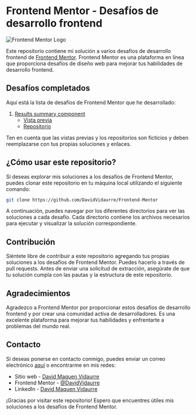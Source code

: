 # Frontend Mentor - Desafíos de desarrollo frontend

![Frontend Mentor Logo](https://www.frontendmentor.io/static/images/logo-desktop.svg)

Este repositorio contiene mi solución a varios desafíos de desarrollo frontend de [Frontend Mentor](https://www.frontendmentor.io/). Frontend Mentor es una plataforma en línea que proporciona desafíos de diseño web para mejorar tus habilidades de desarrollo frontend.

## Desafíos completados

Aquí está la lista de desafíos de Frontend Mentor que he desarrollado:

1. [Results summary component](https://www.frontendmentor.io/challenges/huddle-landing-page-with-a-single-introductory-section-B_2Wvxgi0)
   - [Vista previa](https://clever-otter-0fad78.netlify.app/)
   - [Repositorio](projects/results-summary-component-main)

Ten en cuenta que las vistas previas y los repositorios son ficticios y deben reemplazarse con tus propias soluciones y enlaces.

## ¿Cómo usar este repositorio?

Si deseas explorar mis soluciones a los desafíos de Frontend Mentor, puedes clonar este repositorio en tu máquina local utilizando el siguiente comando:

```bash
git clone https://github.com/DavidVidaurre/Frontend-Mentor
```

A continuación, puedes navegar por los diferentes directorios para ver las soluciones a cada desafío. Cada directorio contiene los archivos necesarios para ejecutar y visualizar la solución correspondiente.

## Contribución

Siéntete libre de contribuir a este repositorio agregando tus propias soluciones a los desafíos de Frontend Mentor. Puedes hacerlo a través de pull requests. Antes de enviar una solicitud de extracción, asegúrate de que tu solución cumpla con las pautas y la estructura de este repositorio.

## Agradecimientos

Agradezco a Frontend Mentor por proporcionar estos desafíos de desarrollo frontend y por crear una comunidad activa de desarrolladores. Es una excelente plataforma para mejorar tus habilidades y enfrentarte a problemas del mundo real.

## Contacto

Si deseas ponerse en contacto conmigo, puedes enviar un correo electrónico [aquí](mailto:luisdavidjuniormaquenvidaurre@gmail.com) o encontrarme en mis redes:
- Sitio web - [David Maquen Vidaurre](https://david-vidaurre-portafolio.netlify.app/)
- Frontend Mentor - [@DavidVidaurre](https://www.frontendmentor.io/profile/DavidVidaurre)
- LinkedIn - [David Maquen Vidaurre](https://www.linkedin.com/in/luis-david-junior-maquen-vidaurre-b91986217/)

¡Gracias por visitar este repositorio! Espero que encuentres útiles mis soluciones a los desafíos de Frontend Mentor.

